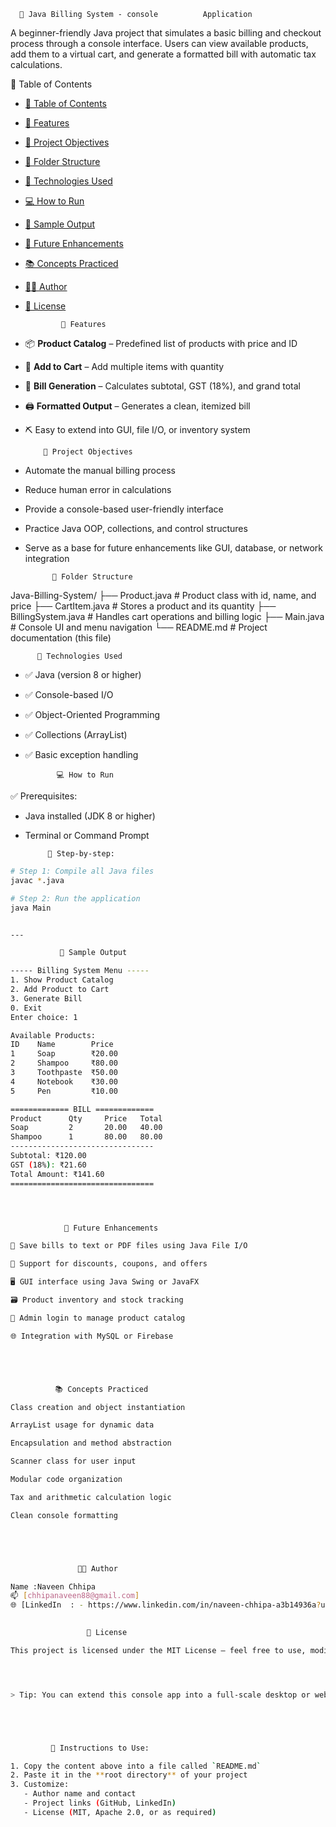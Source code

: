 

      🧾 Java Billing System - console          Application

A beginner-friendly Java project that simulates a basic billing and checkout process through a console interface. Users can view available products, add them to a virtual cart, and generate a formatted bill with automatic tax calculations.

 📌 Table of Contents

- [📌 Table of Contents](#-table-of-contents)
- [🚀 Features](#-features)
- [🎯 Project Objectives](#-project-objectives)
- [📁 Folder Structure](#-folder-structure)
- [🧱 Technologies Used](#-technologies-used)
- [💻 How to Run](#-how-to-run)
- [📸 Sample Output](#-sample-output)
- [🔄 Future Enhancements](#-future-enhancements)
- [📚 Concepts Practiced](#-concepts-practiced)
- [🧑‍💻 Author](#-author)
- [📃 License](#-license)


              🚀 Features

- 📦 **Product Catalog** – Predefined list of products with price and ID
- 🛒 **Add to Cart** – Add multiple items with quantity
- 🧮 **Bill Generation** – Calculates subtotal, GST (18%), and grand total
- 🖨️ **Formatted Output** – Generates a clean, itemized bill
- ⛏️ Easy to extend into GUI, file I/O, or inventory system



          🎯 Project Objectives

- Automate the manual billing process
- Reduce human error in calculations
- Provide a console-based user-friendly interface
- Practice Java OOP, collections, and control structures
- Serve as a base for future enhancements like GUI, database, or network integration



            📁 Folder Structure

Java-Billing-System/ ├── Product.java         # Product class with id, name, and price ├── CartItem.java        # Stores a product and its quantity ├── BillingSystem.java   # Handles cart operations and billing logic ├── Main.java            # Console UI and menu navigation └── README.md            # Project documentation (this file)


          🧱 Technologies Used

- ✅ Java (version 8 or higher)
- ✅ Console-based I/O
- ✅ Object-Oriented Programming
- ✅ Collections (ArrayList)
- ✅ Basic exception handling

 
             💻 How to Run
  
 ✅ Prerequisites:
- Java installed (JDK 8 or higher)
- Terminal or Command Prompt

           🧪 Step-by-step:

```bash
# Step 1: Compile all Java files
javac *.java

# Step 2: Run the application
java Main


---

           📸 Sample Output

----- Billing System Menu -----
1. Show Product Catalog
2. Add Product to Cart
3. Generate Bill
0. Exit
Enter choice: 1

Available Products:
ID    Name        Price
1     Soap        ₹20.00
2     Shampoo     ₹80.00
3     Toothpaste  ₹50.00
4     Notebook    ₹30.00
5     Pen         ₹10.00

============= BILL =============
Product      Qty     Price   Total
Soap         2       20.00   40.00
Shampoo      1       80.00   80.00
--------------------------------
Subtotal: ₹120.00
GST (18%): ₹21.60
Total Amount: ₹141.60
================================




            🔄 Future Enhancements

💾 Save bills to text or PDF files using Java File I/O

🧮 Support for discounts, coupons, and offers

🖥️ GUI interface using Java Swing or JavaFX

🗃️ Product inventory and stock tracking

🔐 Admin login to manage product catalog

🌐 Integration with MySQL or Firebase





          📚 Concepts Practiced

Class creation and object instantiation

ArrayList usage for dynamic data

Encapsulation and method abstraction

Scanner class for user input

Modular code organization

Tax and arithmetic calculation logic

Clean console formatting





               🧑‍💻 Author

Name :Naveen Chhipa
📫 [chhipanaveen88@gmail.com] 
🌐 [LinkedIn  : - https://www.linkedin.com/in/naveen-chhipa-a3b14936a?utm_source=share&utm_campaign=share_via&utm_content=profile&utm_medium=android_app 
             

                 📃 License

This project is licensed under the MIT License – feel free to use, modify, and distribute for educational purposes.




> Tip: You can extend this console app into a full-scale desktop or web app as you learn more about GUI, databases, and frameworks.





         📝 Instructions to Use: 

1. Copy the content above into a file called `README.md`
2. Paste it in the **root directory** of your project
3. Customize:
   - Author name and contact
   - Project links (GitHub, LinkedIn)
   - License (MIT, Apache 2.0, or as required)






